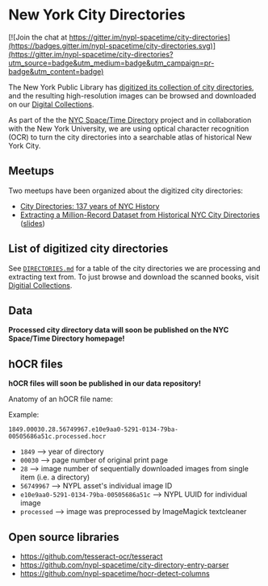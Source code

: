 # New York City Directories

[![Join the chat at https://gitter.im/nypl-spacetime/city-directories](https://badges.gitter.im/nypl-spacetime/city-directories.svg)](https://gitter.im/nypl-spacetime/city-directories?utm_source=badge&utm_medium=badge&utm_campaign=pr-badge&utm_content=badge)

The New York Public Library has [digitized its collection of city directories](https://www.nypl.org/blog/2016/09/21/new-york-city-directories-free-online), and the resulting high-resolution images can be browsed and downloaded on our [Digital Collections](https://digitalcollections.nypl.org/collections/new-york-city-directories#/?tab=about).

As part of the the [NYC Space/Time Directory](http://spacetime.nypl.org/) project and in collaboration with the New York University, we are using optical character recognition (OCR) to turn the city directories into a searchable atlas of historical New York City.

## Meetups

Two meetups have been organized about the digitized city directories:

- [City Directories: 137 years of NYC History](https://www.meetup.com/historical-data-and-maps-at-nypl/events/235450812/)
- [Extracting a Million-Record Dataset from Historical NYC City Directories](https://www.meetup.com/historical-data-and-maps-at-nypl/events/244290064/) ([slides](http://spacetime.nypl.org/city-directory-meetup))

## List of digitized city directories

See [`DIRECTORIES.md`](DIRECTORIES.md) for a table of the city directories we are processing and extracting text from. To just browse and download the scanned books, visit [Digitial Collections](https://digitalcollections.nypl.org/collections/new-york-city-directories#/?tab=about).

## Data

__Processed city directory data will soon be published on the NYC Space/Time Directory homepage!__

## hOCR files

__hOCR files will soon be published in our data repository!__

Anatomy of an hOCR file name:

Example:

    1849.00030.28.56749967.e10e9aa0-5291-0134-79ba-00505686a51c.processed.hocr

- `1849` ⟶ year of directory
- `00030` ⟶ page number of original print page
- `28` ⟶ image number of sequentially downloaded images from single item (i.e. a directory)
- `56749967` ⟶ NYPL asset's individual image ID
- `e10e9aa0-5291-0134-79ba-00505686a51c` ⟶ NYPL UUID for individual image
- `processed` ⟶ image was preprocessed by ImageMagick textcleaner

## Open source libraries

- https://github.com/tesseract-ocr/tesseract
- https://github.com/nypl-spacetime/city-directory-entry-parser
- https://github.com/nypl-spacetime/hocr-detect-columns
